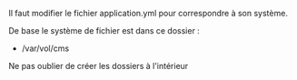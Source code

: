 Il faut modifier le fichier application.yml pour correspondre à son système.

De base le système de fichier est dans ce dossier : 
- /var/vol/cms

Ne pas oublier de créer les dossiers à l'intérieur